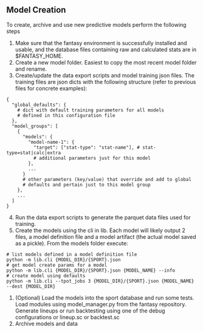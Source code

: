## Model Creation
To create, archive and use new predictive models perform the following steps

1. Make sure that the fantasy environment is successfully installed and usable, and the 
database files containing raw and calculated stats are in $FANTASY_HOME.
1. Create a new model folder. Easiest to copy the most recent model folder and rename.
1. Create/update the data export scripts and model training json files. The training files are json dicts with the following structure (refer to previous files for concrete examples):
```
{
  "global_defaults": {
    # dict with default training parameters for all models
    # defined in this configuration file
  },
  "model_groups": [
    {
      "models": {
        "model-name-1": {
          "target": ["stat-type": "stat-name"], # stat-type=stat|calc|extra
          # additional parameters just for this model
        },
        ...
      }
      # other parameters (key/value) that override and add to global 
      # defaults and pertain just to this model group
    },
    ...
  ]
}
```
4. Run the data export scripts to generate the parquet data files used for training.
1. Create the models using the cli in lib. Each model will likely output 2 files, a model definition file and a model artifact (the actual model saved as a pickle). From the models folder execute:
```
# list models defined in a model definition file
python -m lib.cli {MODEL_DIR}/{SPORT}.json
# get model create params for a model
python -m lib.cli {MODEL_DIR}/{SPORT}.json {MODEL_NAME} --info
# create model using defaults
python -m lib.cli --tpot_jobs 3 {MODEL_DIR}/{SPORT}.json {MODEL_NAME} --dest {MODEL_DIR}
```
1. (Optional) Load the models into the sport database and run some tests. Load modules using 
model_manager.py from the fantasy repository. Generate lineups or run backtesting using one
of the debug configurations or lineup.sc or backtest.sc
1. Archive models and data
